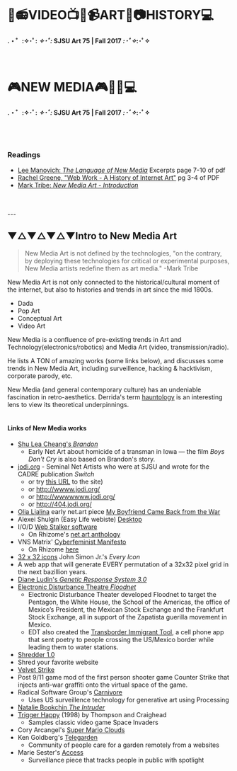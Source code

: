 
# 🎥📻VIDEO📺💾📹ART📼📷HISTORY💻
#### .・゜:✧･ﾟ: *✧･ﾟ:* SJSU Art 75 | Fall 2017 *:･ﾟ✧*:･ﾟ✧
</br>



# 🎮NEW MEDIA🎮👾📲💻

#### .・゜:✧･ﾟ: *✧･ﾟ:* SJSU Art 75 | Fall 2017 *:･ﾟ✧*:･ﾟ✧
</br>
</br>

### Readings
* [Lee Manovich: *The Language of New Media*](../../readings/manovich-LangNewMedia-excerpt.pdf) Excerpts page 7-10 of pdf
* [Rachel Greene, &quot;Web Work - A History of Internet Art&quot;](readings/*greene_history_net_art.pdf) pg 3-4 of PDF
* [Mark Tribe: *New Media Art - Introduction*](../../readings/*tribe_new-media-art-introduction_brown-university-wiki.pdf)  
</br>
</br>
---


## ▼△▼△▼△▼Intro to New Media Art

>New Media Art is not defined by the technologies, "on the contrary, by deploying these technologies for critical or experimental purposes, New Media artists redefine them as art media."
> -Mark Tribe

New Media Art is not only connected to the historical/cultural moment of the internet, but also to histories and trends in art since the mid 1800s.

* Dada
* Pop Art
* Conceptual Art
* Video Art

New Media is a confluence of pre-existing trends in Art and Technology(electronics/robotics) and Media Art (video, transmission/radio).

He lists A TON of amazing works (some links below), and discusses some trends in New Media Art, including surveillence, hacking & hacktivism, corporate parody, etc.

New Media (and general contemporary culture) has an undeniable fascination in retro-aesthetics. Derrida's term [hauntology](https://en.wikipedia.org/wiki/Hauntology) is an interesting lens to view its theoretical underpinnings.
</br>
</br>


#### Links of New Media works

* [Shu Lea Cheang's *Brandon*](http://brandon.guggenheim.org/)
  * Early Net Art about homicide of a transman in Iowa — the film *Boys Don't Cry* is also based on Brandon's story.
* [jodi.org](http://wwwwwww.jodi.org/) - Seminal Net Artists who were at SJSU and wrote for the CADRE publication *Switch*
  * or try [this URL](http://untitled-game.org/) to the site)
  * or http://wwww.jodi.org/
  * or http://wwwwwww.jodi.org/
  * or http://404.jodi.org/
* [Olia Lialina](http://art.teleportacia.org/olia.html) early net.art piece [My Boyfriend Came Back from the War](http://www.teleportacia.org/war/)
* Alexei Shulgin (Easy Life webiste) [Desktop](http://www.easylife.org/desktop/)
* I/O/D [Web Stalker software](http://v2.nl/archive/works/the-web-stalker)
  - On Rhizome's [net art anthology](https://anthology.rhizome.org/the-web-stalker)
* VNS Matrix' [Cyberfeminist Manifesto](https://vnsmatrix.net/)
  * On Rhizome [here](https://anthology.rhizome.org/a-cyber-feminist-manifesto-for-the-21st-century)
*  [32 x 32 icons](http://numeral.com/appletsoftware/eicon.html) John Simon Jr.'s *Every Icon*
  * A web app that will generate EVERY permutation of a 32x32 pixel grid in the next bazillion years.
*  [Diane Ludin's *Genetic Response System 3.0*](http://www.thing.net/~diane/artindex/projects.htm)
* [Electronic Disturbance Theatre *Floodnet*](https://anthology.rhizome.org/floodnet)
  * Electronic Disturbance Theater developed Floodnet to target the Pentagon, the White House, the School of the Americas, the office of Mexico’s President, the Mexican Stock Exchange and the Frankfurt Stock Exchange, all in support of the Zapatista guerilla movement in Mexico. 
  * EDT also created the [Transborder Immigrant Tool](https://hyperallergic.com/54678/poetry-immigration-and-the-fbi-the-transborder-immigrant-tool/), a cell phone app that sent poetry to people crossing the US/Mexico border while leading them to water stations.
*  [Shredder 1.0](http://www.potatoland.org/shredder/shredder.html)
  * Shred your favorite website
*  [Velvet Strike](https://anthology.rhizome.org/velvet-strike)
  * Post 9/11 game mod of the first person shooter game Counter Strike that injects anti-war graffiti onto the virtual space of the game.
* Radical Software Group's [Carnivore](http://r-s-g.org/carnivore/)
  * Uses US surveillence technology for generative art using Processing
*  [Natalie Bookchin *The Intruder*](https://bookchin.net/projects/the-intruder/)
* [Trigger Happy](http://www.triggerhappy.org/) (1998) by Thompson and Craighead
  * Samples classic video game Space Invaders
* Cory Arcangel's [Super Mario Clouds](http://www.coryarcangel.com/things-i-made/2002-001-super-mario-clouds)
* Ken Goldberg's [Telegarden](http://goldberg.berkeley.edu/garden/Ars/)
  * Community of people care for a garden remotely from a websites
* Marie Sester's [Access](http://www.sester.net/access/)
  * Surveillance piece that tracks people in public with spotlight
